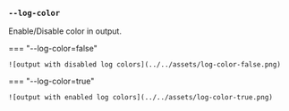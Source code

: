 ### `--log-color`

Enable/Disable color in output.

=== "--log-color=false"

    ![output with disabled log colors](../../assets/log-color-false.png)

=== "--log-color=true"

    ![output with enabled log colors](../../assets/log-color-true.png)